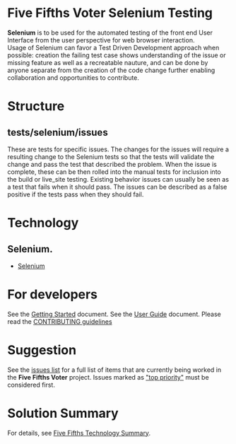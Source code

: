 # Five Fifths Voter Selenium Testing

**Selenium** is to be used for the automated testing of the front end User Interface from the user perspective for web browser interaction.  
Usage of Selenium can favor a Test Driven Development approach when possible: creation the failing test case shows understanding of the issue or missing feature as well as a recreatable nauture, and can be done by anyone separate from the creation of the code change further enabling collaboration and opportunities to contribute.

# Structure
## **tests/selenium/issues**
These are tests for specific issues. 
The changes for the issues will require a resulting change to the Selenium tests so that the tests will validate the change and pass the test that described the problem.
When the issue is complete, these can be then rolled into the manual tests for inclusion into the build or live_site testing.
Existing behavior issues can usually be seen as a test that fails when it should pass.
The issues can be described as a false positive if the tests pass when they should fail.


# Technology
## Selenium.
- [Selenium](https://www.selenium.dev)

# For developers
See the [Getting Started](doc/GETSTARTED.md) document.
See the [User Guide](doc/5-fifths-user-guide.pdf) document.
Please read the [CONTRIBUTING guidelines](/CONTRIBUTING.md)

# Suggestion
See the [issues list](https://github.com/Call-for-Code-for-Racial-Justice/Five-Fifths-Voter/issues) for a full list of items that are currently being worked in the **Five Fifths Voter** project. Issues marked as ["top priority"](https://github.com/Call-for-Code-for-Racial-Justice/Five-Fifths-Voter/issues?q=is%3Aissue+is%3Aopen+label%3A%22top+priority%22) must be considered first.

# Solution Summary
For details, see [Five Fifths Technology Summary](doc/SolutionFortification.md).
